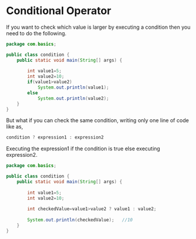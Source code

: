# Conditional Operator

If you want to check which value is larger by executing a condition then you need to do the following.

```java
package com.basics;

public class condition {
	public static void main(String[] args) {
		
		int value1=5;
		int value2=10;
		if(value1>value2)
			System.out.println(value1);
		else
			System.out.println(value2);
	}
}
```
But what if you can check the same condition, writing only one line of code like as,

```java
condition ? expression1 : expression2
```
Executing the expression1 if the condition is true else executing expression2.

```java
package com.basics;

public class condition {
	public static void main(String[] args) {
		
		int value1=5;
		int value2=10;
		
		int checkedValue=value1>value2 ? value1 : value2;
		
		System.out.println(checkedValue);   //10
	}
}
```